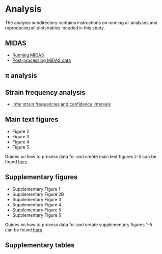# Analysis

The analysis subdirectory contains instructions on running all analyses and reproducing all plots/tables incuded in this study.

## MIDAS

- [Running MIDAS](https://github.com/garudlab/Wasney-Briscoe/blob/main/analysis/MIDAS.md)
- [Post-processing MIDAS data](https://github.com/garudlab/Wasney-Briscoe/blob/main/analysis/postprocessing.md)

## $\pi$ analysis

## Strain frequency analysis

- [Infer strain frequencies and confidence intervals](https://github.com/garudlab/Wasney-Briscoe/blob/main/analysis/strain_inference.md)

## Main text figures

- Figure 2
- Figure 3
- Figure 4
- Figure 5

Guides on how to process data for and create main text figures 2-5 can be found [here](https://github.com/garudlab/Wasney-Briscoe/blob/main/analysis/figures.md).

## Supplementary figures

- Supplementary Figure 1
- Supplementary Figure 2B
- Supplementary Figure 3
- Supplementary Figure 4
- Supplementary Figure 5
- Supplementary Figure 6

Guides on how to process data for and create supplementary figures 1-5 can be found [here](https://github.com/garudlab/Wasney-Briscoe/blob/main/analysis/supplementary_figures.md).

## Supplementary tables

